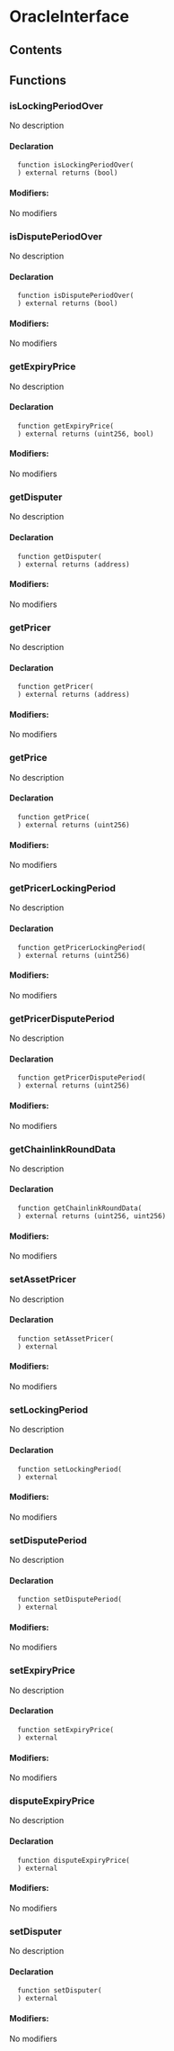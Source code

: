 # OracleInterface

## Contents

<!-- START doctoc -->
<!-- END doctoc -->

## Functions

### isLockingPeriodOver

No description

#### Declaration

```solidity
  function isLockingPeriodOver(
  ) external returns (bool)
```

#### Modifiers:

No modifiers

### isDisputePeriodOver

No description

#### Declaration

```solidity
  function isDisputePeriodOver(
  ) external returns (bool)
```

#### Modifiers:

No modifiers

### getExpiryPrice

No description

#### Declaration

```solidity
  function getExpiryPrice(
  ) external returns (uint256, bool)
```

#### Modifiers:

No modifiers

### getDisputer

No description

#### Declaration

```solidity
  function getDisputer(
  ) external returns (address)
```

#### Modifiers:

No modifiers

### getPricer

No description

#### Declaration

```solidity
  function getPricer(
  ) external returns (address)
```

#### Modifiers:

No modifiers

### getPrice

No description

#### Declaration

```solidity
  function getPrice(
  ) external returns (uint256)
```

#### Modifiers:

No modifiers

### getPricerLockingPeriod

No description

#### Declaration

```solidity
  function getPricerLockingPeriod(
  ) external returns (uint256)
```

#### Modifiers:

No modifiers

### getPricerDisputePeriod

No description

#### Declaration

```solidity
  function getPricerDisputePeriod(
  ) external returns (uint256)
```

#### Modifiers:

No modifiers

### getChainlinkRoundData

No description

#### Declaration

```solidity
  function getChainlinkRoundData(
  ) external returns (uint256, uint256)
```

#### Modifiers:

No modifiers

### setAssetPricer

No description

#### Declaration

```solidity
  function setAssetPricer(
  ) external
```

#### Modifiers:

No modifiers

### setLockingPeriod

No description

#### Declaration

```solidity
  function setLockingPeriod(
  ) external
```

#### Modifiers:

No modifiers

### setDisputePeriod

No description

#### Declaration

```solidity
  function setDisputePeriod(
  ) external
```

#### Modifiers:

No modifiers

### setExpiryPrice

No description

#### Declaration

```solidity
  function setExpiryPrice(
  ) external
```

#### Modifiers:

No modifiers

### disputeExpiryPrice

No description

#### Declaration

```solidity
  function disputeExpiryPrice(
  ) external
```

#### Modifiers:

No modifiers

### setDisputer

No description

#### Declaration

```solidity
  function setDisputer(
  ) external
```

#### Modifiers:

No modifiers
